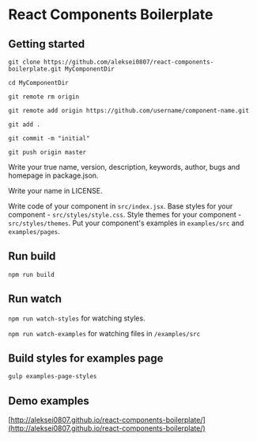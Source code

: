 # React Components Boilerplate

## Getting started

`git clone https://github.com/aleksei0807/react-components-boilerplate.git MyComponentDir`

`cd MyComponentDir`

`git remote rm origin`

`git remote add origin https://github.com/username/component-name.git`

`git add .`

`git commit -m "initial"`

`git push origin master`

Write your true name, version, description, keywords, author, bugs and homepage in package.json.

Write your name in LICENSE.

Write code of your component in `src/index.jsx`. Base styles for your component - `src/styles/style.css`. Style themes for your component - `src/styles/themes`. Put your component's examples in `examples/src` and `examples/pages`.

## Run build

`npm run build`


## Run watch

`npm run watch-styles` for watching styles.

`npm run watch-examples` for watching files in `/examples/src`

## Build styles for examples page

`gulp examples-page-styles`

## Demo examples

[http://aleksei0807.github.io/react-components-boilerplate/](http://aleksei0807.github.io/react-components-boilerplate/)
